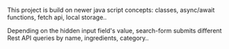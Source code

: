This project is build on newer java script concepts: classes, async/await functions, fetch api, local storage..

Depending on the hidden input field's value, search-form submits different Rest API queries by name, ingredients, category..
